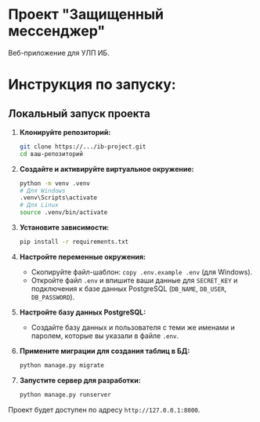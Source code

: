 # Проект "Защищенный мессенджер"

Веб-приложение для УЛП ИБ.

# Инструкция по запуску:

## Локальный запуск проекта

1.  **Клонируйте репозиторий:**
    ```bash
    git clone https://.../ib-project.git
    cd ваш-репозиторий
    ```

2.  **Создайте и активируйте виртуальное окружение:**
    ```bash
    python -m venv .venv
    # Для Windows
    .venv\Scripts\activate
    # Для Linux
    source .venv/bin/activate
    ```

3.  **Установите зависимости:**
    ```bash
    pip install -r requirements.txt
    ```

4.  **Настройте переменные окружения:**
    *   Скопируйте файл-шаблон:  `copy .env.example .env` (для Windows).
    *   Откройте файл `.env` и впишите ваши данные для `SECRET_KEY` и подключения к базе данных PostgreSQL (`DB_NAME`, `DB_USER`, `DB_PASSWORD`).

5.  **Настройте базу данных PostgreSQL:**
    *   Создайте базу данных и пользователя с теми же именами и паролем, которые вы указали в файле `.env`.

6.  **Примените миграции для создания таблиц в БД:**
    ```bash
    python manage.py migrate
    ```

7.  **Запустите сервер для разработки:**
    ```bash
    python manage.py runserver
    ```

Проект будет доступен по адресу `http://127.0.0.1:8000`.
